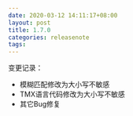 ```yaml
---
date: 2020-03-12 14:11:17+08:00
layout: post
title: 1.7.0
categories: releasenote
tags: 
---
```


变更记录：

* 模糊匹配修改为大小写不敏感
* TMX语言代码修改为大小写不敏感
* 其它Bug修复


 
 